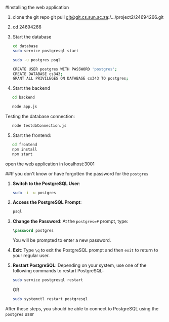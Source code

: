 #Installing the web application

1. clone the git repo
 git pull git@git.cs.sun.ac.za:/.../project2/24694266.git

2. cd 24694266

3. Start the database
   ```bash
   cd database
   sudo service postgresql start

   sudo -u postgres psql

   CREATE USER postgres WITH PASSWORD 'postgres';
   CREATE DATABASE cs343;
   GRANT ALL PRIVILEGES ON DATABASE cs343 TO postgres;
   ```
4. Start the backend
```bash
   cd backend

   node app.js
```
Testing the database connection:
```bash
   node testdbConnection.js
```



5. Start the frontend:
```bash 
   cd frontend
   npm install
   npm start
```
open the web application in localhost:3001

##If you don't know or have forgotten the password for the `postgres`

1. **Switch to the PostgreSQL User**:
   ```bash
   sudo -i -u postgres
   ```

2. **Access the PostgreSQL Prompt**:
   ```bash
   psql
   ```

3. **Change the Password**:
   At the `postgres=#` prompt, type:
   ```sql
   \password postgres
   ```
   You will be prompted to enter a new password.

4. **Exit**:
   Type `\q` to exit the PostgreSQL prompt and then `exit` to return to your regular user.

5. **Restart PostgreSQL**:
   Depending on your system, use one of the following commands to restart PostgreSQL:
   ```bash
   sudo service postgresql restart
   ```
   OR
   ```bash
   sudo systemctl restart postgresql
   ```

After these steps, you should be able to connect to PostgreSQL using the `postgres` user
